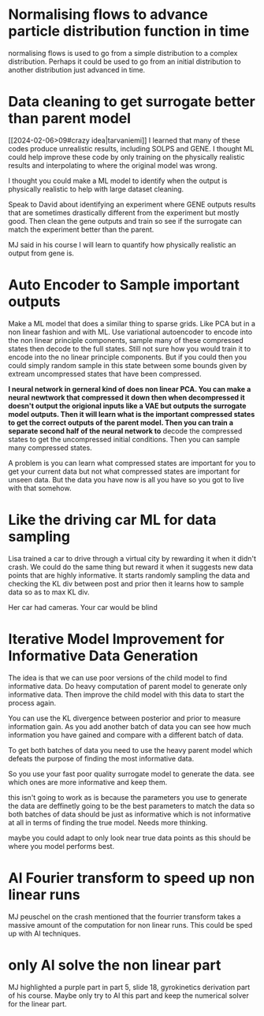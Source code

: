 
# Normalising flows to advance particle distribution function in time

normalising flows is used to go from a simple distribution to a complex distribution. Perhaps it could be used to go from an initial distribution to another distribution just advanced in time. 

# Data cleaning to get surrogate better than parent model
[[2024-02-06>09#crazy idea|tarvaniemi]]
I learned that many of these codes produce unrealistic results, including SOLPS and GENE. 
I thought ML could help improve these code by only training on the physically realistic results and interpolating to where the original model was wrong. 

I thought you could make a ML model to identify when the output is physically realistic to help with large dataset cleaning. 

Speak to David about identifying an experiment where GENE outputs results that are sometimes drastically different from the experiment but mostly good. Then clean the gene outputs and train so see if the surrogate can match the experiment better than the parent. 

MJ said in his course I will learn to quantify how physically realistic an output from gene is.
# Auto Encoder to Sample important outputs
Make a ML model that does a similar thing to sparse grids. Like PCA but in a non linear fashion and with ML. Use variational autoencoder to encode into the non linear principle components, sample many of these compressed states then decode to the full states. Still not sure how you would train it to encode into the no linear principle components. But if you could then you could simply random sample in this state between some bounds given by extream uncompressed states that have been compressed.

**I neural network in gerneral kind of does non linear PCA. You can make a neural newtwork that compressed it down then when decompressed it doesn't output the origional inputs like a VAE but outputs the surrogate model outputs. Then it will learn what is the important compressed states to get the correct outputs of the parent model. Then you can train a separate second half of the neural network to** decode the compressed states to get the uncompressed initial conditions. Then you can sample many compressed states.

A problem is you can learn what compressed states are important for you to get your current data but not what compressed states are important for unseen data. But the data you have now is all you have so you got to live with that somehow. 


# Like the driving car ML for data sampling
Lisa trained a car to drive through a virtual city by rewarding it when it didn't crash. We could do the same thing but reward it when it suggests new data points that are highly informative. It starts randomly sampling the data and checking the KL div between post and prior then it learns how to sample data so as to max KL div. 

Her car had cameras. Your car would be blind

# Iterative Model Improvement for Informative Data Generation

The idea is that we can use poor versions of the child model to find informative data. Do heavy computation of parent model to generate only informative data. Then improve the child model with this data to start the process again.  

You can use the KL divergence between posterior and prior to measure information gain. As you add another batch of data you can see how much information you have gained and compare with a different batch of data. 

To get both batches of data you need to use the heavy parent model which defeats the purpose of finding the most informative data. 

So you use your fast poor quality surrogate model to generate the data. see which ones are more informative and keep them.

this isn't going to work as is because the parameters you use to generate the data are deffinetly going to be the best parameters to match the data so both batches of data should be just as informative which is not informative at all in terms of finding the true model. Needs more thinking. 

maybe you could adapt to only look near true data points as this should be where you model performs best. 

# AI Fourier transform to speed up non linear runs

MJ peuschel on the crash mentioned that the fourrier transform takes a massive amount of the computation for non linear runs. This could be sped up with AI techniques. 


# only AI solve the non linear part
MJ highlighted a purple part in part 5, slide 18, gyrokinetics derivation part of his course. Maybe only try to AI this part and keep the numerical solver for the linear part.


